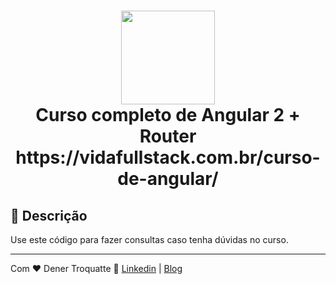 <h1 align="center">
  <img src="https://vidafullstack.com.br/wp-content/uploads/2020/07/angular.png" alt="" width="150">
  <br>
    Curso completo de Angular 2 + Router 
  <br>
  https://vidafullstack.com.br/curso-de-angular/
</h1>

## :custard: Descrição

Use este código para fazer consultas caso tenha dúvidas no curso.

---

Com  ♥  Dener Troquatte  :wave:  [Linkedin](https://www.linkedin.com/in/dener-s%C3%A3o-pedro-troquatte-ababa079/) | [Blog](https://vidafullstack.com.br/)
